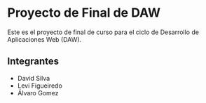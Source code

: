 # Proyecto de Final de DAW

Este es el proyecto de final de curso para el ciclo de Desarrollo de Aplicaciones Web (DAW).

## Integrantes

- David Silva
- Levi Figueiredo
- Álvaro Gomez